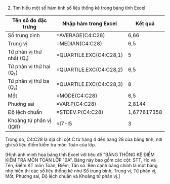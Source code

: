 2. Tìm hiểu một số hàm tính số liệu thống kê trong bảng tính Excel

Tên số đo đặc trưng | Nhập hàm trong Excel | Kết quả
--- | --- | ---
Số trung bình | =AVERAGE(C4:C28) | 6,66
Trung vị | =MEDIAN(C4:C28) | 6,5
Tứ phân vị thứ nhất (Q₁) | =QUARTILE.EXC(C4:C28,1) | 5
Tứ phân vị thứ hai (Q₂) | =QUARTILE.EXC(C4:C28,2) | 6,5
Tứ phân vị thứ ba (Q₃) | =QUARTILE.EXC(C4:C28,3) | 8
Mốt | =MODE(C4:C28) | 6,5
Phương sai | =VAR.P(C4:C28) | 2,8144
Độ lệch chuẩn | =STDEV.P(C4:C28) | 1,677617358
Khoảng tứ phân vị (IQR) | =I7-I5 | 3

Trong đó, C4:C28 là địa chỉ cột C từ hàng 4 đến hàng 28 của bảng tính, nơi ghi số liệu điểm kiểm tra môn Toán của lớp.

[Hình ảnh minh họa bảng tính Excel với tiêu đề "BẢNG THỐNG KÊ ĐIỂM KIỂM TRA MÔN TOÁN LỚP 10A". Bảng này bao gồm các cột: STT, Họ và Tên, Điểm KT môn Toán, Điểm, Tần số. Bên cạnh bảng chính là một bảng nhỏ hiển thị các số liệu thống kê như Số trung bình, Trung vị, Tứ phân vị, Mốt, Phương sai, Độ lệch chuẩn và Khoảng tứ phân vị.]